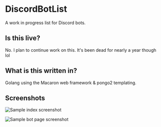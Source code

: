 # DiscordBotList
A work in progress list for Discord bots.

## Is this live?
No. I plan to continue work on this. It's been dead for nearly a year though lol

## What is this written in?
Golang using the Macaron web framework & pongo2 templating.

## Screenshots
![Sample index screenshot](http://i.imgur.com/VVVQ4u2.png)


![Sample bot page screenshot](http://i.imgur.com/Bo8EpYV.png)
